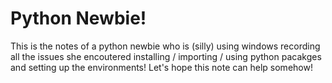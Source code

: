 # Python Newbie!
This is the notes of a python newbie who is (silly) using windows recording all the issues she encoutered installing / importing / using python pacakges and setting up the environments! Let's hope this note can help somehow!